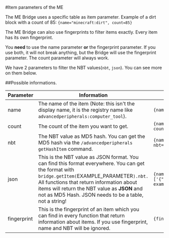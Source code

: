 #Item parameters of the ME

The ME Bridge uses a specific table as item parameter.
Example of a dirt block with a count of 85: `{name="minecraft:dirt", count=85}`

The ME Bridge can also use fingerprints to filter items exactly.
Every item has its own fingerprint.

You **need** to use the name parameter **or** the fingerprint parameter. If you use both, it will not break anything, but the Bridge will use the fingerprint parameter.
The count parameter will always work.

We have 2 parameters to filter the NBT values(`nbt`, `json`). You can see more on them below.

##Possible informations.

| Parameter | Information | Example |
|-----------|-------------|---------|
| name | The name of the item (Note: this isn't the display name, it is the registry name like `advancedperipherals:computer_tool`). | `{name="advancedperipherals:computer_tool"}` |
| count | The count of the item you want to get. | `{name="advancedperipherals:computer_tool", count=48}` |
| nbt | The NBT value as MD5 hash. You can get the MD5 hash via the `/advancedperipherals getHashItem` command. | `{name="minecraft:enchanted_book", count=38, nbt="ae70053c97f877de546b0248b9ddf525"}` |
| json | This is the NBT value as JSON format. You can find this format everywhere. You can get the format with `bridge.getItem(`EXAMPLE_PARAMETER`).nbt.` All functions that return information about items will return the NBT value as **JSON** and not as MD5 Hash. JSON needs to be a table, not a string! | `{name="minecraft:book", count=38, json={pages:['{"text":"Advanced Peripherals book example"}'],title:CoolBook,author:Srendi}}` |
| fingerprint | This is the fingerprint of an item which you can find in every function that return information about items. If you use fingerprint, name and NBT will be ignored. | `{fingerprint="501761a712d45cdcdb2f7793dc0339e5"}` |
